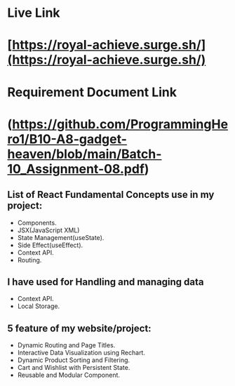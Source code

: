 # Live Link
# [https://royal-achieve.surge.sh/](https://royal-achieve.surge.sh/)

# Requirement Document Link
# (https://github.com/ProgrammingHero1/B10-A8-gadget-heaven/blob/main/Batch-10_Assignment-08.pdf)


## List of React Fundamental Concepts use in my project:

- Components.
- JSX(JavaScript XML)
- State Management(useState).
- Side Effect(useEffect).
- Context API.
- Routing.


## I have used for Handling and managing data

- Context API.
- Local Storage.

## 5 feature of my website/project:

- Dynamic Routing and Page Titles.
- Interactive Data Visualization using Rechart.
- Dynamic Product Sorting and Filtering.
- Cart and Wishlist with Persistent State.
- Reusable and Modular Component.


